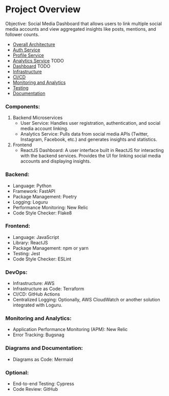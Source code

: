# Project Overview

Objective: 
Social Media Dashboard that allows users to link multiple social media accounts and view aggregated insights like posts, mentions, and follower counts.


- [Overall Architecture](./architecture/Overall-Architecture.md)
- [Auth Service](./architecture/Auth-Service.md)
- [Profile Service](./architecture/Profile-Service.md)
- [Analytics Service](./architecture/Analytics-Service.md) TODO
- [Dashboard](./architecture/Dashboard.md) TODO
- [Infrastructure](./architecture/Infrastructure.md)
- [CI/CD](./architecture/CI-CD.md)
- [Monitoring and Analytics](./architecture/Monitoring-and-Analytics.md)
- [Testing](./architecture/Testing.md)
- [Documentation](./architecture/Documentation.md)



### Components:

1. Backend Microservices
	- User Service: Handles user registration, authentication, and social media account linking.
	- Analytics Service: Pulls data from social media APIs (Twitter, Instagram, Facebook, etc.) and generates insights and statistics.
2. Frontend
	- ReactJS Dashboard: A user interface built in ReactJS for interacting with the backend services. Provides the UI for linking social media accounts and displaying insights.

### Backend:

- Language: Python
- Framework: FastAPI
- Package Management: Poetry
- Logging: Loguru
- Performance Monitoring: New Relic
- Code Style Checker: Flake8

### Frontend:

- Language: JavaScript
- Library: ReactJS
- Package Management: npm or yarn
- Testing: Jest
- Code Style Checker: ESLint

### DevOps:

- Infrastructure: AWS
- Infrastructure as Code: Terraform
- CI/CD: GitHub Actions
- Centralized Logging: Optionally, AWS CloudWatch or another solution integrated with Loguru.

### Monitoring and Analytics:

- Application Performance Monitoring (APM): New Relic
- Error Tracking: Bugsnag

### Diagrams and Documentation:

- Diagrams as Code: Mermaid

### Optional:

- End-to-end Testing: Cypress
- Code Review: GitHub